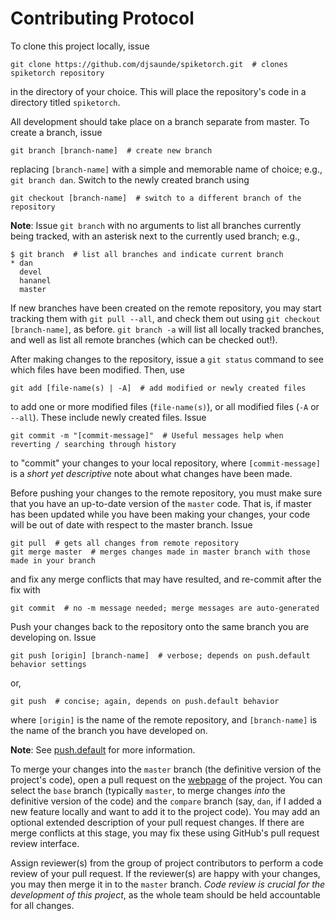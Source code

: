 # Contributing Protocol

To clone this project locally, issue

```
git clone https://github.com/djsaunde/spiketorch.git  # clones spiketorch repository
```

in the directory of your choice. This will place the repository's code in a directory titled `spiketorch`.

All development should take place on a branch separate from master. To create a branch, issue

```
git branch [branch-name]  # create new branch
```

replacing `[branch-name]` with a simple and memorable name of choice; e.g., `git branch dan`. Switch to the newly created branch using

```
git checkout [branch-name]  # switch to a different branch of the repository
```

__Note__: Issue `git branch` with no arguments to list all branches currently being tracked, with an asterisk next to the currently used branch; e.g.,

```
$ git branch  # list all branches and indicate current branch
* dan
  devel
  hananel
  master
```

If new branches have been created on the remote repository, you may start tracking them with ```git pull --all```, and check them out using ```git checkout [branch-name]```, as before. ```git branch -a``` will list all locally tracked branches, and well as list all remote branches (which can be checked out!).

After making changes to the repository, issue a `git status` command to see which files have been modified. Then, use

```
git add [file-name(s) | -A]  # add modified or newly created files
```

to add one or more modified files (`file-name(s)`), or all modified files (`-A` or `--all`). These include newly created files. Issue

```
git commit -m "[commit-message]"  # Useful messages help when reverting / searching through history 
```

to "commit" your changes to your local repository, where `[commit-message]` is a _short yet descriptive_ note about what changes have been made.

Before pushing your changes to the remote repository, you must make sure that you have an up-to-date version of the `master` code. That is, if master has been updated while you have been making your changes, your code will be out of date with respect to the master branch. Issue

```
git pull  # gets all changes from remote repository
git merge master  # merges changes made in master branch with those made in your branch
```

and fix any merge conflicts that may have resulted, and re-commit after the fix with

```
git commit  # no -m message needed; merge messages are auto-generated
```

Push your changes back to the repository onto the same branch you are developing on. Issue

```
git push [origin] [branch-name]  # verbose; depends on push.default behavior settings
```

or,

```
git push  # concise; again, depends on push.default behavior
```

where `[origin]` is the name of the remote repository, and `[branch-name]` is the name of the branch you have developed on.

__Note__: See [push.default](https://git-scm.com/docs/git-config#git-config-pushdefault) for more information.

To merge your changes into the `master` branch (the definitive version of the project's code), open a pull request on the [webpage](https://github.com/djsaunde/spiketorch) of the project. You can select the `base` branch (typically `master`, to merge changes _into_ the definitive version of the code) and the `compare` branch (say, `dan`, if I added a new feature locally and want to add it to the project code). You may add an optional extended description of your pull request changes. If there are merge conflicts at this stage, you may fix these using GitHub's pull request review interface.

Assign reviewer(s) from the group of project contributors to perform a code review of your pull request. If the reviewer(s) are happy with your changes, you may then merge it in to the `master` branch. _Code review is crucial for the development of this project_, as the whole team should be held accountable for all changes.
